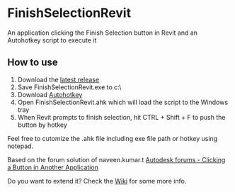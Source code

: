 # FinishSelectionRevit
An application clicking the Finish Selection button in Revit and an Autohotkey script to execute it
## How to use
1) Download the [latest release](https://github.com/octo-org/octo-repo/releases/latest)
1) Save FinishSelectionRevit.exe to c:\
2) Download [Autohotkey](https://www.autohotkey.com/)
3) Open FinishSelectionRevit.ahk which will load the script to the Windows tray
4) When Revit prompts to finish selection, hit CTRL + Shift + F to push the button by hotkey

Feel free to cutomize the .ahk file including exe file path or hotkey using notepad.

Based on the forum solution of naveen.kumar.t
[Autodesk forums - Clicking a Button in Another Application](https://forums.autodesk.com/t5/revit-api-forum/shortcut-for-finish-button-from-uidocument-selection-pickobjects/m-p/8972899)

Do you want to extend it? Check the [Wiki](https://github.com/gaborschnierer/FinishSelectionRevit/wiki) for some more info.
